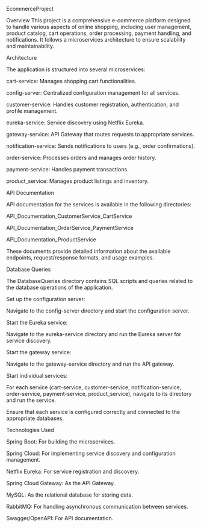 EcommerceProject

Overview This project is a comprehensive e-commerce platform designed to handle various aspects of online shopping, including user management, product catalog, cart operations, order processing, payment handling, and notifications. It follows a microservices architecture to ensure scalability and maintainability.

Architecture

The application is structured into several microservices:

cart-service: Manages shopping cart functionalities.

config-server: Centralized configuration management for all services.

customer-service: Handles customer registration, authentication, and profile management.

eureka-service: Service discovery using Netflix Eureka.

gateway-service: API Gateway that routes requests to appropriate services.

notification-service: Sends notifications to users (e.g., order confirmations).

order-service: Processes orders and manages order history.

payment-service: Handles payment transactions.

product_service: Manages product listings and inventory.

API Documentation

API documentation for the services is available in the following directories:

API_Documentation_CustomerService_CartService

API_Documentation_OrderService_PaymentService

API_Documentation_ProductService

These documents provide detailed information about the available endpoints, request/response formats, and usage examples.

Database Queries

The DatabaseQueries directory contains SQL scripts and queries related to the database operations of the application.

Set up the configuration server:

Navigate to the config-server directory and start the configuration server.

Start the Eureka service:

Navigate to the eureka-service directory and run the Eureka server for service discovery.

Start the gateway service:

Navigate to the gateway-service directory and run the API gateway.

Start individual services:

For each service (cart-service, customer-service, notification-service, order-service, payment-service, product_service), navigate to its directory and run the service.

Ensure that each service is configured correctly and connected to the appropriate databases.

Technologies Used

Spring Boot: For building the microservices.

Spring Cloud: For implementing service discovery and configuration management.

Netflix Eureka: For service registration and discovery.

Spring Cloud Gateway: As the API Gateway.

MySQL: As the relational database for storing data.

RabbitMQ: For handling asynchronous communication between services.

Swagger/OpenAPI: For API documentation.